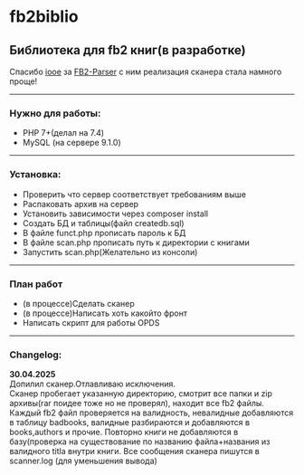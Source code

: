 # fb2biblio
<h2>Библиотека для fb2 книг(в разработке)</h2> 
<i></i>Спасибо <a href="https://github.com/iooe">iooe</a>
за <a href="https://github.com/iooe/FB2-Parser">FB2-Parser</a> 
с ним реализация сканера стала намного проще!</i>
<hr>
<h3>Нужно для работы:</h3>
<ul>
  <li>PHP 7+(делал на 7.4)</li>
  <li>MySQL (на сервере 9.1.0)</li>
</ul>
<hr>
<h3>Установка:</h3>
<ul>
  <li>Проверить что сервер соответствует требованиям выше</li> 
  <li>Распаковать архив на сервер</li>
  <li>Установить зависимости через composer install</li>
  <li>Создать БД и таблицы(файл createdb.sql)</li>
  <li>В файле funct.php прописать пароль к БД</li>
  <li>В файле scan.php прописать путь к директории с книгами</li>
  <li>Запустить scan.php(Желательно из консоли)</li>
</ul>


<hr>
<h3>План работ</h3>
<ul>
  <li>(в процессе)Сделать сканер</li>
  <li>(в процессе)Написать хоть какойто фронт</li>
  <li>Написать скрипт для работы OPDS</li>
</ul>


<hr>
<h3>Changelog:</h3>
<b>30.04.2025</b><br>
Допилил сканер.Отлавливаю исключения.<br>
Сканер пробегает указанную директорию, смотрит все папки и zip архивы(rar поидее тоже но не проверял), находит все fb2 файлы.
Каждый fb2 файл проверяется на валидность, невалидные добавляются в таблицу badbooks, валидные разбираются и добавляются в books,authors и прочие.
Повторно книги не добавляются в базу(проверка на существование по названию файла+названия из валидного titla внутри книги.
Все сообщения сканера пишутся в scanner.log (для уменьшения вывода)
